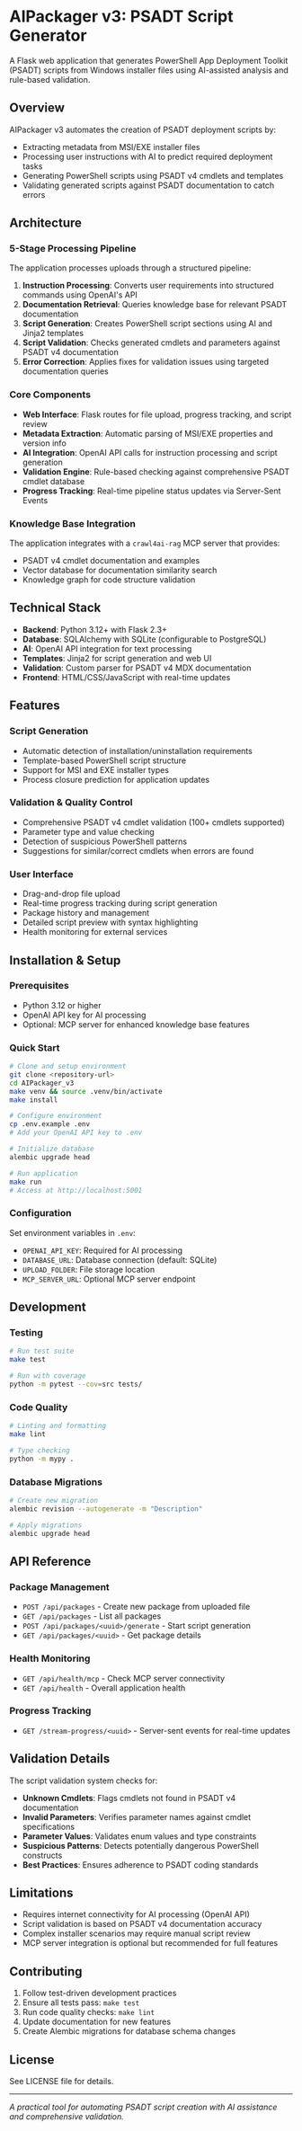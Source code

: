 # AIPackager v3: PSADT Script Generator

A Flask web application that generates PowerShell App Deployment Toolkit (PSADT) scripts from Windows installer files using AI-assisted analysis and rule-based validation.

## Overview

AIPackager v3 automates the creation of PSADT deployment scripts by:
- Extracting metadata from MSI/EXE installer files
- Processing user instructions with AI to predict required deployment tasks
- Generating PowerShell scripts using PSADT v4 cmdlets and templates
- Validating generated scripts against PSADT documentation to catch errors

## Architecture

### 5-Stage Processing Pipeline

The application processes uploads through a structured pipeline:

1. **Instruction Processing**: Converts user requirements into structured commands using OpenAI's API
2. **Documentation Retrieval**: Queries knowledge base for relevant PSADT documentation
3. **Script Generation**: Creates PowerShell script sections using AI and Jinja2 templates
4. **Script Validation**: Checks generated cmdlets and parameters against PSADT v4 documentation
5. **Error Correction**: Applies fixes for validation issues using targeted documentation queries

### Core Components

- **Web Interface**: Flask routes for file upload, progress tracking, and script review
- **Metadata Extraction**: Automatic parsing of MSI/EXE properties and version info
- **AI Integration**: OpenAI API calls for instruction processing and script generation
- **Validation Engine**: Rule-based checking against comprehensive PSADT cmdlet database
- **Progress Tracking**: Real-time pipeline status updates via Server-Sent Events

### Knowledge Base Integration

The application integrates with a `crawl4ai-rag` MCP server that provides:
- PSADT v4 cmdlet documentation and examples
- Vector database for documentation similarity search
- Knowledge graph for code structure validation

## Technical Stack

- **Backend**: Python 3.12+ with Flask 2.3+
- **Database**: SQLAlchemy with SQLite (configurable to PostgreSQL)
- **AI**: OpenAI API integration for text processing
- **Templates**: Jinja2 for script generation and web UI
- **Validation**: Custom parser for PSADT v4 MDX documentation
- **Frontend**: HTML/CSS/JavaScript with real-time updates

## Features

### Script Generation
- Automatic detection of installation/uninstallation requirements
- Template-based PowerShell script structure
- Support for MSI and EXE installer types
- Process closure prediction for application updates

### Validation & Quality Control
- Comprehensive PSADT v4 cmdlet validation (100+ cmdlets supported)
- Parameter type and value checking
- Detection of suspicious PowerShell patterns
- Suggestions for similar/correct cmdlets when errors are found

### User Interface
- Drag-and-drop file upload
- Real-time progress tracking during script generation
- Package history and management
- Detailed script preview with syntax highlighting
- Health monitoring for external services

## Installation & Setup

### Prerequisites
- Python 3.12 or higher
- OpenAI API key for AI processing
- Optional: MCP server for enhanced knowledge base features

### Quick Start

```bash
# Clone and setup environment
git clone <repository-url>
cd AIPackager_v3
make venv && source .venv/bin/activate
make install

# Configure environment
cp .env.example .env
# Add your OpenAI API key to .env

# Initialize database
alembic upgrade head

# Run application
make run
# Access at http://localhost:5001
```

### Configuration

Set environment variables in `.env`:
- `OPENAI_API_KEY`: Required for AI processing
- `DATABASE_URL`: Database connection (default: SQLite)
- `UPLOAD_FOLDER`: File storage location
- `MCP_SERVER_URL`: Optional MCP server endpoint

## Development

### Testing
```bash
# Run test suite
make test

# Run with coverage
python -m pytest --cov=src tests/
```

### Code Quality
```bash
# Linting and formatting
make lint

# Type checking
python -m mypy .
```

### Database Migrations
```bash
# Create new migration
alembic revision --autogenerate -m "Description"

# Apply migrations
alembic upgrade head
```

## API Reference

### Package Management
- `POST /api/packages` - Create new package from uploaded file
- `GET /api/packages` - List all packages
- `POST /api/packages/<uuid>/generate` - Start script generation
- `GET /api/packages/<uuid>` - Get package details

### Health Monitoring
- `GET /api/health/mcp` - Check MCP server connectivity
- `GET /api/health` - Overall application health

### Progress Tracking
- `GET /stream-progress/<uuid>` - Server-sent events for real-time updates

## Validation Details

The script validation system checks for:
- **Unknown Cmdlets**: Flags cmdlets not found in PSADT v4 documentation
- **Invalid Parameters**: Verifies parameter names against cmdlet specifications
- **Parameter Values**: Validates enum values and type constraints
- **Suspicious Patterns**: Detects potentially dangerous PowerShell constructs
- **Best Practices**: Ensures adherence to PSADT coding standards

## Limitations

- Requires internet connectivity for AI processing (OpenAI API)
- Script validation is based on PSADT v4 documentation accuracy
- Complex installer scenarios may require manual script review
- MCP server integration is optional but recommended for full features

## Contributing

1. Follow test-driven development practices
2. Ensure all tests pass: `make test`
3. Run code quality checks: `make lint`
4. Update documentation for new features
5. Create Alembic migrations for database schema changes

## License

See LICENSE file for details.

---

*A practical tool for automating PSADT script creation with AI assistance and comprehensive validation.*
